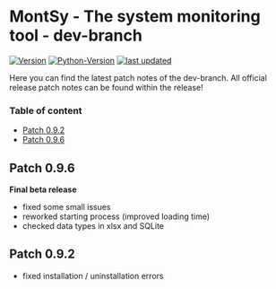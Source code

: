 # MontSy - The system monitoring tool - dev-branch

[![Version](https://img.shields.io/badge/Version-0.9.6%20(final%20beta)%20-orange)]() 
[![Python-Version](https://img.shields.io/badge/Python-3.5.3-blue)]()
[![last updated](https://img.shields.io/badge/last%20update-24/04/2021-9cf)]()

Here you can find the latest patch notes of the dev-branch. All official release patch notes can be found within the release!

### Table of content
* [Patch 0.9.2](#patch-0.9.2)
* [Patch 0.9.6](#patch-0.9.6)

## Patch 0.9.6

**Final beta release**

- fixed some small issues
- reworked starting process (improved loading time)
- checked data types in xlsx and SQLite

## Patch 0.9.2
- fixed installation / uninstallation errors
